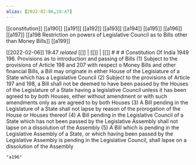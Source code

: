 ```yaml
---
alias: [2022-02-06,19:47]
---
```

[[constitution]] [[a190]] [[a191]] [[a192]] [[a193]] [[a194]] [[a195]] [[a196]] [[a197]] [[a198 Restriction on powers of Legislative Council as to Bills other than Money Bills]] [[a199]]

[[2022-02-06]] 19:47 _related_ [[]] | [[]] | [[]] # # #
Constitution Of India 1949
196. Provisions as to introduction and passing of Bills
(1) Subject to the provisions of Article 198 and 207 with respect o Money Bills and other financial Bills, a Bill may originate in either House of the Legislature of a State which has a Legislative Council
(2) Subject to the provisions of Article 197 and 198, a Bill shall not be deemed to have been passed by the Houses of the Legislature of a State having a legislative Council unless it has been agreed to by both Houses, either without amendment or with such amendments only as are agreed to by both Houses
(3) A Bill pending in the Legislature of a State shall not lapse by reason of the prorogation of the House or Houses thereof
(4) A Bill pending in the Legislative Council of a State which has not been passed by the Legislative Assembly shall not lapse on a dissolution of the Assembly
(5) A Bill which is pending in the Legislative Assembly of a State, or which having been passed by the Legislative Assembly is pending in the Legislative Council, shall lapse on a dissolution of the Assembly

```query
"a196"
```